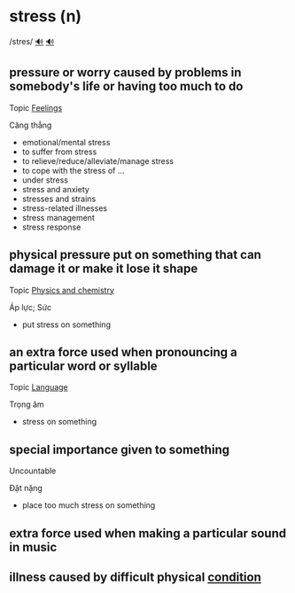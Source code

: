 # stress (n)

/stres/ [🔊](https://www.oxfordlearnersdictionaries.com/media/english/uk_pron/s/str/stres/stress__gb_2.mp3) [🔊](https://www.oxfordlearnersdictionaries.com/media/english/us_pron/s/str/stres/stress__us_1.mp3)

## pressure or worry caused by problems in somebody's life or having too much to do

Topic [Feelings](../topics/feelings.md#feelings)

Căng thẳng

- emotional/mental stress
- to suffer from stress
- to relieve/reduce/alleviate/manage stress
- to cope with the stress of ...
- under stress
- stress and anxiety
- stresses and strains
- stress-related illnesses
- stress management
- stress response

## physical pressure put on something that can damage it or make it lose it shape

Topic [Physics and chemistry](../topics/physics-and-chemistry.md#physics--chemistry)

Áp lực; Sức

- put stress on something

## an extra force used when pronouncing a particular word or syllable

Topic [Language](../topics/language.md#language)

Trọng âm

- stress on something

## special importance given to something

Uncountable

Đặt nặng

- place too much stress on something

## extra force used when making a particular sound in music

## illness caused by difficult physical [condition](../c/condition-n.md#the-physical-situation-that-affects-how-something-happens)